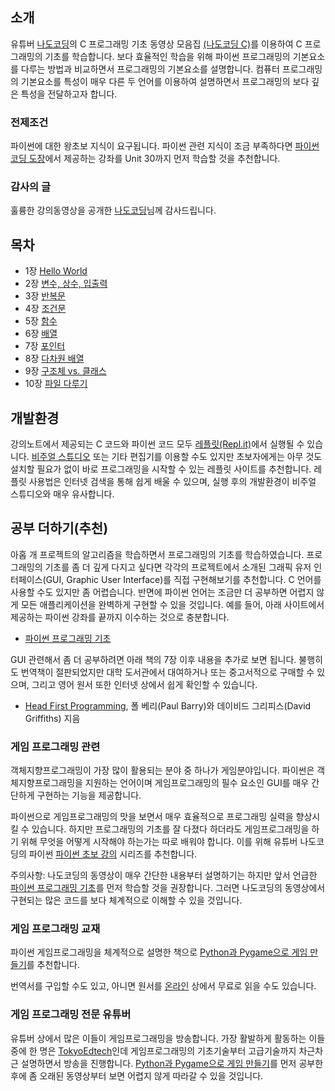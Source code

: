 ## 소개

유튜버 [나도코딩](https://www.youtube.com/channel/UC7iAOLiALt2rtMVAWWl4pnw)의 
C 프로그래밍 기초 동영상 모음집 
[(나도코딩 C)](https://www.youtube.com/watch?v=dEykoFZkf5Y&list=PLMsa_0kAjjrdiwQykI8eb3H4IRxLTqCnP&ab_channel=%EB%82%98%EB%8F%84%EC%BD%94%EB%94%A9)를 
이용하여 C 프로그래밍의 기초를 학습합니다. 
보다 효율적인 학습을 위해 파이썬 프로그래밍의 기본요소를 다루는 방법과 비교하면서 프로그래밍의 기본요소를 설명합니다.
컴퓨터 프로그래밍의 기본요소를 특성이 매우 다른 두 언어를 이용하여 설명하면서 프로그래밍의 보다 깊은 특성을 전달하고자 합니다.

### 전제조건

파이썬에 대한 왕초보 지식이 요구됩니다.
파이썬 관련 지식이 조금 부족하다면
[파이썬 코딩 도장](https://dojang.io/course/view.php?id=7)에서 
제공하는 강좌를 Unit 30까지 먼저 학습할 것을 추천합니다. 

### 감사의 글

훌륭한 강의동영상을 공개한 
[나도코딩](https://www.youtube.com/channel/UC7iAOLiALt2rtMVAWWl4pnw)님께 
감사드립니다.

## 목차

* 1장 [Hello World](./notebooks/01-HelloWorld.html)
* 2장 [변수, 상수, 입출력](./notebooks/02-Variables-Constants-printf-scanf.html)
* 3장 [반복문](./notebooks/03-Iterations.html)
* 4장 [조건문](./notebooks/04-Conditionals.html)
* 5장 [함수](./notebooks/05-Functions.html)
* 6장 [배열](./notebooks/06-Arrays.html)
* 7장 [포인터](./notebooks/07-Pointers.html)
* 8장 [다차원 배열](./notebooks/08-Multidimensional-arrays.html)
* 9장 [구조체 vs. 클래스](./notebooks/09-Struct-vs-Class.html)
* 10장 [파일 다루기](./notebooks/10-Files.html)

## 개발환경

강의노트에서 제공되는 C 코드와 파이썬 코드 모두 [레플릿(Repl.it)](https://repl.it/)에서 실행될 수 있습니다.
[비주얼 스튜디오](https://visualstudio.microsoft.com/ko/downloads/)
또는 기타 편집기를 이용할 수도 있지만 초보자에게는 아무 것도 설치할 필요가 없이 
바로 프로그래밍을 시작할 수 있는 레플릿 사이트를 추천합니다. 
레플릿 사용법은 인터넷 검색을 통해 쉽게 배울 수 있으며, 실행 후의 개발환경이 비주얼 스튜디오와 매우 유사합니다. 

## 공부 더하기(추천)

아홉 개 프로젝트의 알고리즘을 학습하면서 프로그래밍의 기초를 학습하였습니다. 
프로그래밍의 기초를 좀 더 깊게 다지고 싶다면 각각의 프로젝트에서 소개된 
그래픽 유저 인터페이스(GUI, Graphic User Interface)를 직접 구현해보기를 추천합니다. 
C 언어를 사용할 수도 있지만 좀 어렵습니다.
반면에 파이썬 언어는 조금만 더 공부하면 어렵지 않게 모든 애플리케이션을 완벽하게 구현할 수 있을 것입니다.
예를 들어, 아래 사이트에서 제공하는 파이썬 강좌를 끝까지 이수하는 것으로 충분합니다.

* [파이썬 프로그래밍 기초](https://formal.hknu.ac.kr/ProgInPython/)

GUI 관련해서 좀 더 공부하려면 아래 책의 7장 이후 내용을 추가로 보면 됩니다. 
불행히도 번역책이 절판되었지만 대학 도서관에서 대여하거나 또는 중고서적으로 구매할 수 있으며,
그리고 영어 원서 또한 인터넷 상에서 쉽게 확인할 수 있습니다.

* [Head First Programming](https://www.hanbit.co.kr/store/books/look.php?p_code=B3578815816), 
    폴 베리(Paul Barry)와 데이비드 그리피스(David Griffiths) 지음
    
### 게임 프로그래밍 관련

객체지향프로그래밍이 가장 많이 활용되는 분야 중 하나가 게임분야입니다. 
파이썬은 객체지향프로그래밍을 지원하는 언어이며 게임프로그래밍의 필수 요소인 GUI를 
매우 간단하게 구현하는 기능을 제공합니다. 

파이썬으로 게임프로그래밍의 맛을 보면서 매우 효율적으로 프로그래밍 실력을 향상시킬 수 있습니다.
하지만 프로그래밍의 기초를 잘 다졌다 하더라도 게임프로그래밍을 하기 위해
무엇을 어떻게 시작해야 하는가는 따로 배워야 합니다. 
이를 위해 유튜버 나도코딩의 파이썬 
[파이썬 초보 강의](https://www.youtube.com/watch?v=kWiCuklohdY&list=PLMsa_0kAjjrd8hYYCwbAuDsXZmHpqHvlV)
시리즈를 추천합니다.

주의사항: 나도코딩의 동영상이 매우 간단한 내용부터 설명하기는 하지만 앞서 언급한 
[파이썬 프로그래밍 기초](https://formal.hknu.ac.kr/ProgInPython/)를
먼저 학습할 것을 권장합니다.
그러면 나도코딩의 동영상에서 구현되는 많은 코드를 보다 체계적으로 이해할 수 있을 것입니다.

### 게임 프로그래밍 교재 

파이썬 게임프로그래밍을 체계적으로 설명한 책으로
[Python과 Pygame으로 게임 만들기](http://www.kyobobook.co.kr/product/detailViewKor.laf?ejkGb=KOR&mallGb=KOR&barcode=9788956746159&orderClick=LAG&Kc=)를
추천합니다. 

번역서를 구입할 수도 있고, 아니면 원서를 [온라인](http://inventwithpython.com/invent4thed/) 
상에서 무료로 읽을 수도 있습니다. 

### 게임 프로그래밍 전문 유튜버

유튜버 상에서 많은 이들이 게임프로그래밍을 방송합니다. 
가장 활발하게 활동하는 이들 중에 한 명은 
[TokyoEdtech](https://www.youtube.com/channel/UC2vm-0XX5RkWCXWwtBZGOXg)인데
게임프로그래밍의 기초기술부터 고급기술까지 차근차근 설명하면서 방송을 진행합니다.
[Python과 Pygame으로 게임 만들기](http://www.kyobobook.co.kr/product/detailViewKor.laf?ejkGb=KOR&mallGb=KOR&barcode=9788956746159&orderClick=LAG&Kc=)를 
먼저 공부한 후에 좀 오래된 동영상부터 보면 어렵지 않게 따라갈 수 있을 것입니다.
